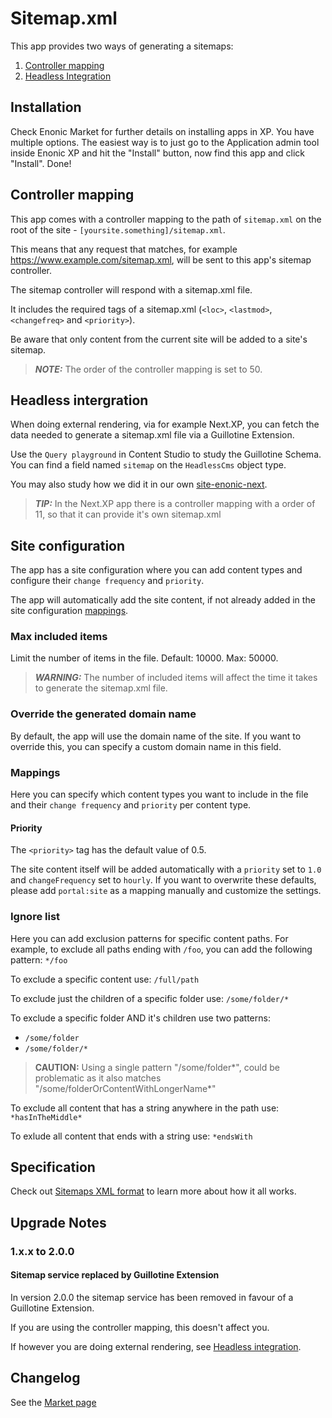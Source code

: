 # Sitemap.xml

This app provides two ways of generating a sitemaps:

1. [Controller mapping](controller-mapping)
2. [Headless Integration](headless-intergration)


## Installation

Check Enonic Market for further details on installing apps in XP. You have multiple options. The easiest way is to just go to the Application admin tool inside Enonic XP and hit the "Install" button, now find this app and click "Install". Done!

## Controller mapping

This app comes with a controller mapping to the path of `sitemap.xml` on the root of the site - `[yoursite.something]/sitemap.xml`.

This means that any request that matches, for example https://www.example.com/sitemap.xml, will be sent to this app's sitemap controller.

The sitemap controller will respond with a sitemap.xml file.

It includes the required tags of a sitemap.xml (`<loc>`, `<lastmod>`, `<changefreq>` and `<priority>`).

Be aware that only content from the current site will be added to a site's sitemap.

> **_NOTE:_** The order of the controller mapping is set to 50.

## Headless intergration

When doing external rendering, via for example Next.XP, you can fetch the data needed to generate a sitemap.xml file via a Guillotine Extension.

Use the `Query playground` in Content Studio to study the Guillotine Schema. You can find a field named `sitemap` on the `HeadlessCms` object type.

You may also study how we did it in our own [site-enonic-next](https://github.com/enonic/site-enonic-next).

> **_TIP:_** In the Next.XP app there is a controller mapping with a order of 11, so that it can provide it's own sitemap.xml

## Site configuration

The app has a site configuration where you can add content types and configure their `change frequency` and `priority`.

The app will automatically add the site content, if not already added in the site configuration [mappings](mappings).

### Max included items

Limit the number of items in the file. Default: 10000. Max: 50000.

> **_WARNING:_** The number of included items will affect the time it takes to generate the sitemap.xml file.

### Override the generated domain name

By default, the app will use the domain name of the site. If you want to override this, you can specify a custom domain name in this field.

### Mappings

Here you can specify which content types you want to include in the file and their `change frequency` and `priority` per content type.

#### Priority

The `<priority>` tag has the default value of 0.5.

The site content itself will be added automatically with a `priority` set to `1.0` and `changeFrequency` set to `hourly`. If you want to overwrite these defaults, please add `portal:site` as a mapping manually and customize the settings.

### Ignore list

Here you can add exclusion patterns for specific content paths.
For example, to exclude all paths ending with `/foo`, you can add the following pattern: `*/foo`

To exclude a specific content use: `/full/path`

To exclude just the children of a specific folder use: `/some/folder/*`

To exclude a specific folder AND it's children use two patterns:
* `/some/folder`
* `/some/folder/*`

> **CAUTION:** Using a single pattern "/some/folder*", could be problematic as it also matches "/some/folderOrContentWithLongerName*"

To exclude all content that has a string anywhere in the path use: `*hasInTheMiddle*`

To exlude all content that ends with a string use: `*endsWith`

## Specification

Check out [Sitemaps XML format](https://www.sitemaps.org/protocol.html) to learn more about how it all works.

## Upgrade Notes

### 1.x.x to 2.0.0

#### Sitemap service replaced by Guillotine Extension

In version 2.0.0 the sitemap service has been removed in favour of a Guillotine Extension.

If you are using the controller mapping, this doesn't affect you.

If however you are doing external rendering, see [Headless integration](headless-integration).

## Changelog

See the [Market page](https://market.enonic.com/vendors/enonic/com.enonic.app.sitemapxml)

